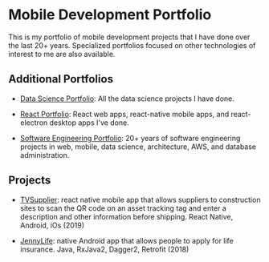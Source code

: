 # Mobile Development Portfolio
This is my portfolio of mobile development projects that I have done over the last 20+ years.  Specialized portfolios focused on other technologies of interest to me are also available.

## Additional Portfolios

  - [Data Science Portfolio](https://github.com/garygause/portfolio-data-science): All the data science projects I have done.

  - [React Portfolio](https://github.com/garygause/portfolio-react): React web apps, react-native mobile apps, and react-electron desktop apps I've done.

  - [Software Engineering Portfolio](https://github.com/garygause/portfolio): 20+ years of software engineering projects in web, mobile, data science, architecture, AWS, and database administration.
  
## Projects

- [TVSupplier](https://github.com/garygause/portfolio-projects/tree/master/tvsupplier): react native mobile app that allows suppliers to construction sites to scan the QR code on an asset tracking tag and enter a description and other information before shipping.  React Native, Android, iOs  (2019)

- [JennyLife](https://github.com/garygause/portfolio-projects/tree/master/jennylife): native Android app that allows people to apply for life insurance.  Java, RxJava2, Dagger2, Retrofit  (2018)



